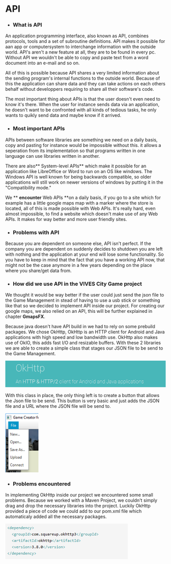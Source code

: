 # API

* ### What is API

An application programming interface, also known as API, combines protocols, tools and a set of subroutine definitions. API makes it possible for aan app or computersystem to interchange information with the outside world. API's aren't a new feature at all, they are to be found in every pc. Without API we wouldn't be able to copy and paste text from a word document into an e-mail and so on.

All of this is possible because API shares a very limited information about the sending program's internal functions to the outside world. Because of this the application can share data and they can take actions on each others behalf without developpers requiring to share all their software's code.

The most important thing about APIs is that the user doesn't even need to know it's there. When the user for instance sends data via an application, he doesn't want to be confronted with all kinds of tedious tasks, he only wants to quikly send data and maybe know if it arrived.

* ### Most important APIs

APIs between software libraries are something we need on a daily basis, copy and pasting for instance would be impossible without this. it allows a seperation from its implementation so that programs written in one language can use libraries written in another.

There are also** System-level APIs** which make it possible for an application like LibreOffice or Word to run on an OS like windows. The Windows API is well known for being backwards compatible, so older applications will still work on newer versions of windows by putting it in the "Compatibility mode."

We ** **encounter** Web APIs **on a daily basis, if you go to a site which for example has a little google maps map with a marker where the store is located, all of this is made possible with Web APIs. It's really hard, even almost impossible, to find a website which doesn't make use of any Web APIs. It makes for way better and more user friendly sites.

* ### Problems with API

Because you are dependent on someone else, API isn't perfect. If the company you are dependent on suddenly decides to shutdown you are left with nothing and the application at your end will lose some functionality. So you have to keep in mind that the fact that you have a working API now, that might not be the case anymore in a few years depending on the place where you share/get data from.

* ### How did we use API in the VIVES City Game project

We thought it would be way better if the user could just send the json file to the Game Management in stead of having to use a usb stick or something like that so we decided to implement API inside our project. For creating our google maps, we also relied on an API, this will be further explained in chapter **GmapsFX**.

Because java doesn't have API build in we had to rely on some prebuild packages. We chose OkHttp, OkHttp is an HTTP client for Android and Java applications with high speed and low bandwidth use. OkHttp also makes use of OkIO, this adds fast I/O and resizable buffers. With these 2 libraries we are able to create a simple class that stages our JSON file to be send to the Game Management.

![](/assets/OkHttp.png)

With this class in place, the only thing left is to create a button that allows the Json file to be send. This button is very basic and just adds the JSON file and a URL where the JSON file will be send to.

![](/assets/upload.png)

* ### Problems encountered

In implementing OkHttp inside our project we encountered some small problems. Because we worked with a Maven Project, we couldn't simply drag and drop the necessary libraries into the project. Luckily OkHttp provided a piece of code we could add to our pom.xml file which automaticaly added all the necessary packages.

![](/assets/OkHttp2.png)

### 




